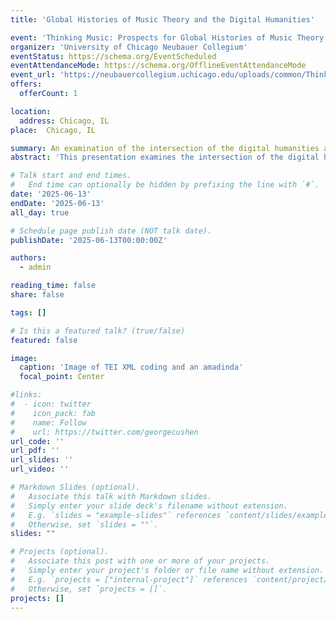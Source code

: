 ```yaml
---
title: 'Global Histories of Music Theory and the Digital Humanities'

event: 'Thinking Music: Prospects for Global Histories of Music Theory'
organizer: 'University of Chicago Neubauer Collegium'
eventStatus: https://schema.org/EventScheduled
eventAttendanceMode: https://schema.org/OfflineEventAttendanceMode
event_url: 'https://neubauercollegium.uchicago.edu/uploads/common/Thinking-Music-Conference-Program.pdf'
offers: 
  offerCount: 1

location: 
  address: Chicago, IL
place:  Chicago, IL

summary: An examination of the intersection of the digital humanities and global histories of music theory. 
abstract: 'This presentation examines the intersection of the digital humanities and global histories of music theory, focusing on the promises and challenges of future work in this area. Central to such efforts will be the compilation of a large corpus of high-quality sources. This corpus ought to conform with the FAIR principles of the Open Science movement: the data it contains should be Findable, Accessible, Interoperable, and Reusable. Due to the global nature of this material, compiling such a corpus will require drawing on a range of cutting-edge tools and approaches from the digital humanities. The presentation considers five particular challenges for future work in this area: (1) including right-to-left and non-alphabetic scripts in a coherent database, (2) making non-Western musical notation machine readable, (3) integrating machine-readable musical notation and text in individual documents, (4) incorporating non-verbal sources of music theorizing, and (5) implementing natural language processing of understudied languages.'

# Talk start and end times.
#   End time can optionally be hidden by prefixing the line with `#`.
date: '2025-06-13'
endDate: '2025-06-13'
all_day: true

# Schedule page publish date (NOT talk date).
publishDate: '2025-06-13T00:00:00Z'

authors:
  - admin

reading_time: false
share: false

tags: []

# Is this a featured talk? (true/false)
featured: false

image:
  caption: 'Image of TEI XML coding and an amadinda'
  focal_point: Center

#links:
#  - icon: twitter
#    icon_pack: fab
#    name: Follow
#    url: https://twitter.com/georgecushen
url_code: ''
url_pdf: ''
url_slides: ''
url_video: ''

# Markdown Slides (optional).
#   Associate this talk with Markdown slides.
#   Simply enter your slide deck's filename without extension.
#   E.g. `slides = "example-slides"` references `content/slides/example-slides.md`.
#   Otherwise, set `slides = ""`.
slides: ""

# Projects (optional).
#   Associate this post with one or more of your projects.
#   Simply enter your project's folder or file name without extension.
#   E.g. `projects = ["internal-project"]` references `content/project/deep-learning/index.md`.
#   Otherwise, set `projects = []`.
projects: []
---
```

